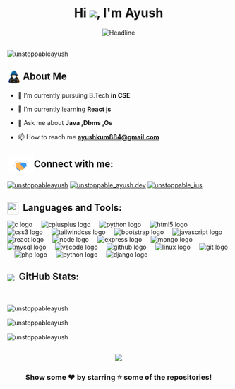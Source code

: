 <h1 align="center">Hi <img src="https://media.giphy.com/media/hvRJCLFzcasrR4ia7z/giphy.gif" width="35">, I'm Ayush</h1>

<div align=center>
<img src="https://readme-typing-svg.herokuapp.com?color=%236FDA44&size=32&center=true&vCenter=true&width=600&height=50&lines=Computer+Science+Student;Full+Stack+Developer;Open-Source+Enthusiast" alt="Headline" />
</div>

<br/>
<p align="left"> <img src="https://komarev.com/ghpvc/?username=unstoppableayush&label=Profile%20views&color=0e75b6&style=flat" alt="unstoppableayush" /> </p>
<h2 align="left"><img src="https://github.com/0xAbdulKhalid/0xAbdulKhalid/raw/main/assets/mdImages/about_me.gif" width = 30px align="center"> About Me </h2>

- 🔭 I’m currently pursuing B.Tech **in CSE**

- 🌱 I’m currently learning **React js**

- 💬 Ask me about **Java ,Dbms ,Os**

- 📫 How to reach me **ayushkum884@gmail.com**

<h2 align="left"><img src="https://github.com/0xAbdulKhalid/0xAbdulKhalid/raw/main/assets/mdImages/handshake.gif" width=60px height=38px align="center" >Connect with me:</h2>
<p align=left>
<a href="https://linkedin.com/in/unstoppableayush" target="blank"><img align="center" src="https://raw.githubusercontent.com/rahuldkjain/github-profile-readme-generator/master/src/images/icons/Social/linked-in-alt.svg" alt="unstoppableayush" height="30" width="40" /></a>
<a href="https://instagram.com/unstoppable_ayush.dev" target="blank"><img align="center" src="https://raw.githubusercontent.com/rahuldkjain/github-profile-readme-generator/master/src/images/icons/Social/instagram.svg" alt="unstoppable_ayush.dev" height="30" width="40" /></a>
<a href="https://twitter.com/unstoppable_ius" target="blank"><img align="center" src="https://raw.githubusercontent.com/rahuldkjain/github-profile-readme-generator/master/src/images/icons/Social/twitter.svg" alt="unstoppable_ius" height="30" width="40" /></a>
</p>

<h2 align="left"><img src="https://media2.giphy.com/media/QssGEmpkyEOhBCb7e1/giphy.gif?cid=ecf05e47a0n3gi1bfqntqmob8g9aid1oyj2wr3ds3mg700bl&rid=giphy.gif" width ="25" height="28" align=left>&nbsp; Languages and Tools:</h2>
<div align="left">
  <img src="https://skillicons.dev/icons?i=c" height="40" alt="c logo"  />
  <img width="12" />
  <img src="https://skillicons.dev/icons?i=cpp" height="40" alt="cplusplus logo"  />
  <img width="12" />
  <img src="https://skillicons.dev/icons?i=java" height="40" alt="python logo"  />
  <img width="12" />
  <img src="https://skillicons.dev/icons?i=html" height="40" alt="html5 logo"  />
  <img width="12" />
  <img src="https://skillicons.dev/icons?i=css" height="40" alt="css3 logo"  />
  <img width="12" />
  <img src="https://skillicons.dev/icons?i=tailwind" height="40" alt="tailwindcss logo"  />
  <img width="12" />
  <img src="https://skillicons.dev/icons?i=bootstrap" height="40" alt="bootstrap logo"  />
  <img width="12" />
  <img src="https://skillicons.dev/icons?i=js" height="40" alt="javascript logo"  />
  <img width="12" />
  <img src="https://skillicons.dev/icons?i=react" height="40" alt="react logo"  />
  <img width="12" />
  <img src="https://skillicons.dev/icons?i=nodejs" height="40" alt="node logo"  />
  <img width="12" />
  <img src="https://skillicons.dev/icons?i=expressjs" height="40" alt="express logo"  />
  <img width="12" />
  <img src="https://skillicons.dev/icons?i=mongo" height="40" alt="mongo logo"  />
  <img width="12" />
   <img src="https://skillicons.dev/icons?i=mysql" height="40" alt="mysql logo"  />
  <img width="12" />
  <img src="https://skillicons.dev/icons?i=vscode" height="40" alt="vscode logo"  />
  <img width="12" />
  <img src="https://skillicons.dev/icons?i=github" height="40" alt="github logo"  />
  <img width="12" />
  <img src="https://skillicons.dev/icons?i=linux" height="40" alt="linux logo"  />
  <img width="12" />
  <img src="https://skillicons.dev/icons?i=git" height="40" alt="git logo"  />
  <img width="12" />
  <img src="https://skillicons.dev/icons?i=php" height="40" alt="php logo"  />
  <img width="12" />
  <img src="https://skillicons.dev/icons?i=python" height="40" alt="python logo"  />
  <img width="12" />
  <img src="https://skillicons.dev/icons?i=django" height="40" alt="django logo"  />
  <img width="12" />
</div>

<h2 align="left"><img src="https://media.giphy.com/media/iY8CRBdQXODJSCERIr/giphy.gif" width="35" align="center">&nbsp; GitHub Stats:</h2>
</br>

<p><img align="center" src="https://github-readme-stats.vercel.app/api/top-langs?username=unstoppableayush&show_icons=true&locale=en&layout=compact&theme=dark" alt="unstoppableayush" /></p>

<p><img align="center" src="https://github-readme-stats.vercel.app/api?username=unstoppableayush&show_icons=true&locale=&theme=dark" alt="unstoppableayush" width="400"  /></p>

<p><img align="center" src="https://github-readme-streak-stats.herokuapp.com/?user=unstoppableayush&theme=dark" alt="unstoppableayush " width="490"  /></p>

##

<p align="center"">
<img src="https://media.giphy.com/media/jpVnC65DmYeyRL4LHS/giphy.gif" width="30%" >
</p>

<h3 align="center"> Show some ❤️ by starring ⭐ some of the repositories! </h3>
